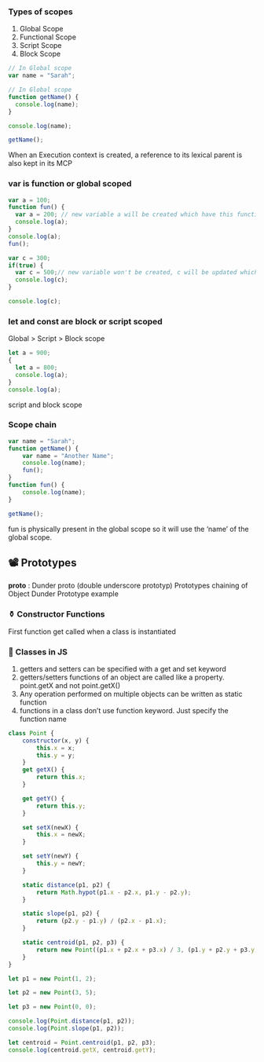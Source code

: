 ### Types of scopes
1.  Global Scope
2.  Functional Scope
3. Script Scope
4. Block Scope

```js
// In Global scope
var name = "Sarah";

// In Global scope
function getName() {
  console.log(name);
}

console.log(name);

getName();
```

When an Execution context is created, a reference to its lexical parent is also kept in its MCP

### var is function or global scoped

```js
var a = 100;
function fun() {
  var a = 200; // new variable a will be created which have this functional scope
  console.log(a);
}
console.log(a);
fun();
```

```js
var c = 300;
if(true) {
  var c = 500;// new variable won't be created, c will be updated which is in global scope
  console.log(c); 
}

console.log(c);
```

### let and const are block or script scoped
Global > Script > Block scope

```js
let a = 900;
{
  let a = 800;
  console.log(a);
}
console.log(a);
```

script and block scope

### Scope chain

```js
var name = "Sarah";
function getName() {
    var name = "Another Name";
    console.log(name);
    fun();
}
function fun() {
    console.log(name);
}

getName();
```
fun is physically present in the global scope so it will use the ‘name’ of the global scope.

## 📽️ Prototypes
__proto__ : Dunder proto (double underscore prototyp)
Prototypes chaining of Object
Dunder Prototype example

### ⚱️ Constructor Functions
First function get called when a class is instantiated

### 🫙 Classes in JS
1.  getters and setters can be specified with a get and set keyword
2.  getters/setters functions of an object are called like a property. point.getX and not point.getX()
3.  Any operation performed on multiple objects can be written as static function
4.  functions in a class don’t use function keyword. Just specify the function name

```js
class Point {
    constructor(x, y) {
        this.x = x;
        this.y = y;
    }   
    get getX() {
        return this.x;
    }

    get getY() {
        return this.y;
    }

    set setX(newX) {
        this.x = newX;
    }

    set setY(newY) {
        this.y = newY;
    }

    static distance(p1, p2) {
        return Math.hypot(p1.x - p2.x, p1.y - p2.y);
    }

    static slope(p1, p2) { 
        return (p2.y - p1.y) / (p2.x - p1.x);
    }

    static centroid(p1, p2, p3) {
        return new Point((p1.x + p2.x + p3.x) / 3, (p1.y + p2.y + p3.y) / 3);
    }
}

let p1 = new Point(1, 2);

let p2 = new Point(3, 5);

let p3 = new Point(0, 0);

console.log(Point.distance(p1, p2));
console.log(Point.slope(p1, p2));

let centroid = Point.centroid(p1, p2, p3);
console.log(centroid.getX, centroid.getY);
```